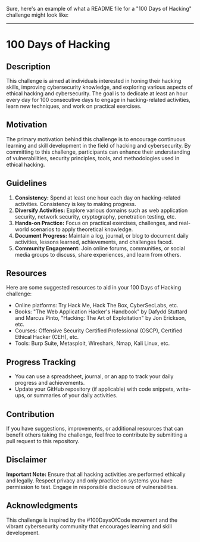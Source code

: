 Sure, here's an example of what a README file for a "100 Days of Hacking" challenge might look like:

---

# 100 Days of Hacking

## Description
This challenge is aimed at individuals interested in honing their hacking skills, improving cybersecurity knowledge, and exploring various aspects of ethical hacking and cybersecurity. The goal is to dedicate at least an hour every day for 100 consecutive days to engage in hacking-related activities, learn new techniques, and work on practical exercises.

## Motivation
The primary motivation behind this challenge is to encourage continuous learning and skill development in the field of hacking and cybersecurity. By committing to this challenge, participants can enhance their understanding of vulnerabilities, security principles, tools, and methodologies used in ethical hacking.

## Guidelines
1. **Consistency:** Spend at least one hour each day on hacking-related activities. Consistency is key to making progress.
2. **Diversify Activities:** Explore various domains such as web application security, network security, cryptography, penetration testing, etc.
3. **Hands-on Practice:** Focus on practical exercises, challenges, and real-world scenarios to apply theoretical knowledge.
4. **Document Progress:** Maintain a log, journal, or blog to document daily activities, lessons learned, achievements, and challenges faced.
5. **Community Engagement:** Join online forums, communities, or social media groups to discuss, share experiences, and learn from others.

## Resources
Here are some suggested resources to aid in your 100 Days of Hacking challenge:
- Online platforms: Try Hack Me, Hack The Box, CyberSecLabs, etc.
- Books: "The Web Application Hacker's Handbook" by Dafydd Stuttard and Marcus Pinto, "Hacking: The Art of Exploitation" by Jon Erickson, etc.
- Courses: Offensive Security Certified Professional (OSCP), Certified Ethical Hacker (CEH), etc.
- Tools: Burp Suite, Metasploit, Wireshark, Nmap, Kali Linux, etc.

## Progress Tracking
- You can use a spreadsheet, journal, or an app to track your daily progress and achievements.
- Update your GitHub repository (if applicable) with code snippets, write-ups, or summaries of your daily activities.

## Contribution
If you have suggestions, improvements, or additional resources that can benefit others taking the challenge, feel free to contribute by submitting a pull request to this repository.

## Disclaimer
**Important Note:** Ensure that all hacking activities are performed ethically and legally. Respect privacy and only practice on systems you have permission to test. Engage in responsible disclosure of vulnerabilities.

## Acknowledgments
This challenge is inspired by the #100DaysOfCode movement and the vibrant cybersecurity community that encourages learning and skill development.
